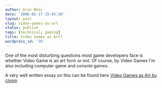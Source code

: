 ```yaml
---
author: Arun Bhai
date: '2006-02-17 15:45:30'
layout: post
slug: video-games-as-art
status: publish
tags: [technical, gaming]
title: Video Games as Art?
wordpress_id: '76'
---
```


One of the most disturbing questions most game developers face is whether Video Game is an art form or not. Of course, by Video Games I'm also including computer game and console games.

A very well written essay on this can be found here <a href="http://www.autofish.net/clysm/writings/essays/2002s_videogamesasart.html">Video Games as Art by clysm</a>
